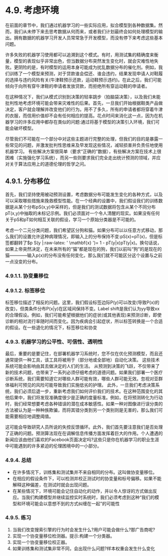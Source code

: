 

<!--
 * @version:
 * @Author: steven
 * @Date: 2020-06-26 15:26:01
 * @LastEditors: steven
 * @LastEditTime: 2020-06-26 16:11:40
 * @Description:
-->
# 4.9. 考虑环境

在前面的章节中，我们通过机器学习的一些实际应用，拟合模型到各种数据集。然而，我们从未停下来去思考数据从何而来，或者我们计划最终会如何处理模型的输出。拥有数据的机器学习开发人员常常急于开发模型，而没有停下来考虑这些基本问题。

许多失败的机器学习使用都可以追溯到这个模式。有时，用测试集的精确度来衡量，模型的表现似乎非常出色，但当数据分布突然发生变化时，就会灾难性地失败。更阴险的是，有时模型的运用本身可能成为扰乱数据分布的催化剂。例如，我们训练了一个模型来预测，对于贷款谁会偿还、谁会违约，结果发现申请人对鞋履的选择与违约风险有关(牛津鞋预示还款，运动鞋预示违约)。在此之后，我们可能倾向于向所有穿牛津鞋的申请者发放贷款，而拒绝所有穿运动鞋的申请者。

在这种情况下，我们从模式识别到决策的轻率跳步（拍脑袋决策），以及我们未能批判性地考虑环境可能会带来灾难性的后果。首先，一旦我们开始根据鞋类产品做决定，客户就会理解并改变他们的行为。用不了多久，所有的申请者都将穿着牛津的衣服，而信用价值却不会有任何相应的提高。花点时间来消化这一点，因为在机器学习的许多应用中都存在类似的问题:通过将基于模型的决策引入环境，我们可能会破坏模型。

尽管我们不可能在一个部分中对这些主题进行完整的处理，但我们的目的是暴露一些常见的问题，并激发批判性思维来及早发现这些情况，减轻损害并负责任地使用机器学习。 有些解决方案很简单（要求“正确的”数据），有些解决方案在技术上很困难（实施强化学习系统），而另一些则要求我们完全走出统计预测的领域，并应对关于算法应用上的道德伦理的哲学之问。

## 4.9.1. 分布移位

首先，我们坚持使用被动预测设置，考虑数据分布可能发生变化的各种方式，以及可以采取哪些措施来挽救模型性能。在一个经典的设置中，我们假设我们的训练数据是从某个分布pS(x,y)中采样的，但是我们的测试数据将包含从某个不同分布pT(x,y)中抽取的未标记示例。我们必须面对一个令人清醒的现实。如果没有任何关于pS和pT如何相互关联的假设，学习一个原始分类器是不可能的。

考虑一个二元分类问题，我们希望区分狗和猫。如果分布可以以任意方式移动，那么我们的设置允许这种病理情况，即输入上的分布保持不变:pS(x)=pT(x)，但是标签都翻转了$p S(y |:raw-latex: ' \mathbf{x} ')= 1 - pT(y|x)pT(y|x)。换句话说，如果上帝突然决定，在未来所有的“猫”都是现在的狗，我们以前叫“狗”的是现在的猫————输入p(x)的分布没有任何变化，那么我们就不可能区分这个设置与之前一点没变的分布。

### 4.9.1.1. 协变量移位

### 4.9.1.2. 标签移位


标签移位描述了相反的问题。这里，我们假设标签边际P(y)可以改变(导致P(x)的改变)，但类条件分布P(x|y)在区域间保持不变。Label shift是我们认为yy导致xx的合理假设。例如，我们可能希望根据他们的症状(或其他表现)来预测诊断，即使诊断的相对流行率随时间而变化。因为疾病会引起症状，所以标签转换是一个合适的假设。在一些退化的情况下，标签移位和协变


### 4.9.3. 机器学习的公平性、可信性、透明性

最后，重要的是要记住，在部署机器学习系统时，您不仅在优化预测模型，而且还通常提供一种工具，该工具将被用于（部分地或全部地）自动化决策。 这些技术系统可能会影响由其去做决定的人们的生活。
从预测到决策的飞跃，不仅带来了新的技术问题，也带来了一系列必须仔细考虑的道德问题。如果我们部署一个医疗诊断系统，我们需要知道它对哪些人群可能有效，哪些人群可能无效。忽视对亚群体福利可预见的风险可能导致我们实施低劣的护理。
此外，一旦我们考虑决策系统，我们必须后退一步，重新考虑我们如何评价我们的技术。在这种范围变化的其他后果中，我们将发现准确度很少是正确的度量标准。例如，在将预测转化为行动时，我们经常想要考虑各种错误的潜在成本敏感性。如果一种对图像进行误分类的方法被认为是一种种族欺骗，而将其错分类到另一个类别则是无害的，那么我们可能需要相应地调整阈值。

这可能会导致研究人员所说的失控反馈循环。此外，我们首先要注意我们是否处理了正确的问题。预测算法现在在调解信息传播方面发挥着巨大的作用。个人遭遇的新闻应该由他们喜欢的Facebook页面决定吗?这些只是你在机器学习的职业生涯中可能遇到的许多紧迫的伦理困境中的一小部分。


### 4.9.4. 总结

- 在许多情况下，训练集和测试集并不来自相同的分布。这叫做协变量移位。
- 在相应的假设条件下，可以检测并校正测试时的协变量和标号偏移。如果不能解释这种偏差，在测试时就会出现问题。
- 在某些情况下，环境可能会记住自动化的动作，并以令人惊讶的方式做出反应。当我们构建模型并继续监控实时系统时，我们必须考虑到这种“我们的模型和环境可能会以意想不到的方式纠缠在一起”的可能性

### 4.9.5. 练习

1. 当我们改变搜索引擎的行为时会发生什么?用户可能会做什么?那广告商呢?
2. 实现一个协变量移位检测器。提示:构建一个分类器。
3. 实现一个协变量移位校正器。
4. 如果训练集和测试集非常不同，会出现什么问题?样本权重会发生什么变化
